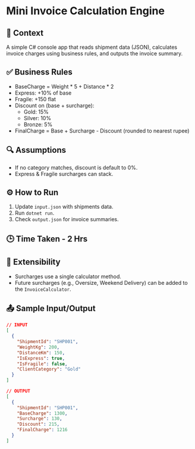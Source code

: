 # Mini Invoice Calculation Engine

## 📌 Context
A simple C# console app that reads shipment data (JSON), calculates invoice charges using business rules, and outputs the invoice summary.

## ✅ Business Rules
- BaseCharge = Weight * 5 + Distance * 2
- Express: +10% of base
- Fragile: +150 flat
- Discount on (base + surcharge):
    - Gold: 15%
    - Silver: 10%
    - Bronze: 5%
- FinalCharge = Base + Surcharge - Discount (rounded to nearest rupee)

## 🔍 Assumptions
- If no category matches, discount is default to 0%.
- Express & Fragile surcharges can stack.

## ⚙️ How to Run
1. Update `input.json` with shipments data.
2. Run `dotnet run`.
3. Check `output.json` for invoice summaries.

## 🕒 Time Taken - 2 Hrs

## 🧩 Extensibility
- Surcharges use a single calculator method.
- Future surcharges (e.g., Oversize, Weekend Delivery) can be added to the `InvoiceCalculator`.

## 📤 Sample Input/Output
```json
// INPUT
[
  {
    "ShipmentId": "SHP001",
    "WeightKg": 200,
    "DistanceKm": 150,
    "IsExpress": true,
    "IsFragile": false,
    "ClientCategory": "Gold"
  }
]

// OUTPUT
[
  {
    "ShipmentId": "SHP001",
    "BaseCharge": 1300,
    "Surcharge": 130,
    "Discount": 215,
    "FinalCharge": 1216
  }
]

